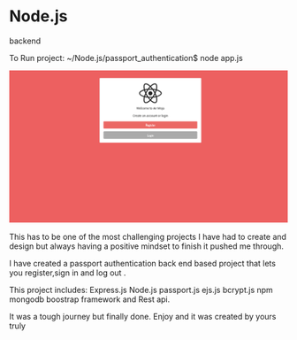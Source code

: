 # Node.js
backend

To Run project:
~/Node.js/passport_authentication$ node app.js


![passport](passport.png)

This has to be one of the most challenging projects I have had to create and design but always having a positive mindset to finish it pushed me through.

I have created a passport authentication back end based project that lets you register,sign in and log out .

This project includes:
Express.js
Node.js
passport.js
ejs.js
bcrypt.js
npm
mongodb
boostrap framework
and Rest api.

It was a tough journey but finally done.
Enjoy and it was created by yours truly
